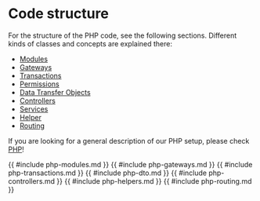 # Code structure

For the structure of the PHP code, see the following sections.
Different kinds of classes and concepts are explained there:
- [Modules](#modules)
- [Gateways](#gateways)
- [Transactions](#transactions)
- [Permissions](#permissions)
- [Data Transfer Objects](#data-transfer-objects)
- [Controllers](#controllers)
- [Services](#services)
- [Helper](#helpers)
- [Routing](#routing)

If you are looking for a general description of our PHP setup, please check [PHP](#php.md)!

{{ #include php-modules.md }}
{{ #include php-gateways.md }}
{{ #include php-transactions.md }}
{{ #include php-dto.md }}
{{ #include php-controllers.md }}
{{ #include php-helpers.md }}
{{ #include php-routing.md }}
